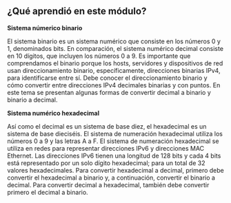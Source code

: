 ## ¿Qué aprendió en este módulo?

**Sistema númerico binario**

El sistema binario es un sistema numérico que consiste en los números 0 y 1, denominados bits. En comparación, el sistema numérico decimal consiste en 10 dígitos, que incluyen los números 0 a 9. Es importante que comprendamos el binario porque los hosts, servidores y dispositivos de red usan direccionamiento binario, específicamente, direcciones binarias IPv4, para identificarse entre sí. Debe conocer el direccionamiento binario y cómo convertir entre direcciones IPv4 decimales binarias y con puntos. En este tema se presentan algunas formas de convertir decimal a binario y binario a decimal.

**Sistema numérico hexadecimal**

Así como el decimal es un sistema de base diez, el hexadecimal es un sistema de base dieciséis. El sistema de numeración hexadecimal utiliza los números 0 a 9 y las letras A a F. El sistema de numeración hexadecimal se utiliza en redes para representar direcciones IPv6 y direcciones MAC Ethernet. Las direcciones IPv6 tienen una longitud de 128 bits y cada 4 bits está representado por un solo dígito hexadecimal; para un total de 32 valores hexadecimales. Para convertir hexadecimal a decimal, primero debe convertir el hexadecimal a binario y, a continuación, convertir el binario a decimal. Para convertir decimal a hexadecimal, también debe convertir primero el decimal a binario.
